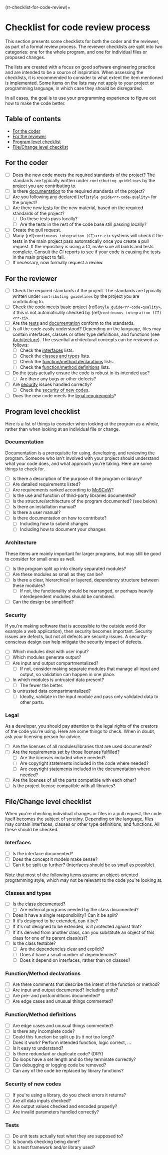 (rr-checklist-for-code-review)=
# Checklist for code review process

This section presents some checklists for both the coder and the reviewer, as part of a formal review process.
The reviewer checklists are split into two categories: one for the whole program, and one for individual files or proposed changes.

The lists are created with a focus on good software engineering practice and are intended to be a source of inspiration.
When assessing the checklists, it is recommended to consider to what extent the item mentioned is implemented.
Some items on the lists may not apply to your project or programming language, in which case they should be disregarded.

In all cases, the goal is to use your programming experience to figure out how to make the code better.

## Table of contents

- [For the coder](#for-the-coder)
- [For the reviewer](#for-the-reviewer)
- [Program level checklist](#program-level-checklist)
- [File/Change level checklist](#file-change-level-checklist)

## For the coder

- [ ] Does the new code meets the required standards of the project?
  The standards are typically written under `contributing guidelines` by the project you are contributing to.
- [ ] Is there [documentation](#documentation) to the required standards of the project?
- [ ] Are you following any declared {ref}`style guide<rr-code-quality>` for the project?
- [ ] Are there new [tests](#tests) for the new material, based on the required standards of the project?
  - [ ] Do these tests pass locally?
  - [ ] Are the tests in the rest of the code base still passing locally?
- [ ] Create the pull request.
- [ ] Many {ref}`continuous integration (CI)<rr-ci>` systems will check if the tests in the main project pass automatically
once you create a pull request. If the repository is using a CI, make sure all builds and tests complete.
Consult the CI reports to see if your code is causing the tests in the main project to fail.
- [ ] If necessary, now formally request a review.

## For the reviewer

- [ ] Check the required standards of the project. The standards are typically written under
`contributing guidelines` by the project you are contributing to.
- [ ] Check the code meets basic project {ref}`style guide<rr-code-quality>`, if this is not automatically checked by {ref}`continuous integration (CI)<rr-ci>`.
- [ ] Are the [tests](#tests) and [documentation](#documentation) conform to the standards.
- [ ] Is all the code easily understood? Depending on the language, files may contain interfaces, classes or other type definitions, and functions (see [Architecture](#architecture)).
    The essential architectural concepts can be reviewed as follows:
  - [ ] Check the [interfaces](#interfaces) lists.
  - [ ] Check the [classes and types](#classes-and-types) lists.
  - [ ] Check the [function/method declarations](#function-method-declarations) lists.
  - [ ] Check the [function/method definitions](#function-method-definitions) lists.
- [ ] Do the [tests](#tests) actually ensure the code is robust in its intended use?
  - [ ] Are there any bugs or other defects?
- [ ] Are [security](#security) issues handled correctly?
  - [ ] Check the [security of new codes](#security-of-new-codes).
- [ ] Does the new code meets the [legal requirements](#legal)?

## Program level checklist

Here is a list of things to consider when looking at the program as a whole,
rather than when looking at an individual file or change.

### Documentation

Documentation is a prerequisite for using, developing, and reviewing the program.
Someone who isn’t involved with your project should understand what your code does,
and what approach you’re taking. Here are some things to check for.

- [ ] Is there a description of the purpose of the program or library?
- [ ] Are detailed requirements listed?
- [ ] Are requirements ranked according to [MoSCoW](https://en.wikipedia.org/wiki/MoSCoW_method)?
- [ ] Is the use and function of third-party libraries documented?
- [ ] Is the structure/architecture of the program documented? (see below)
- [ ] Is there an installation manual?
- [ ] Is there a user manual?
- [ ] Is there documentation on how to contribute?
  - [ ] Including how to submit changes
  - [ ] Including how to document your changes

### Architecture

These items are mainly important for larger programs, but may still be good
to consider for small ones as well.

- [ ] Is the program split up into clearly separated modules?
- [ ] Are these modules as small as they can be?
- [ ] Is there a clear, hierarchical or layered, dependency structure between
  these modules?
  - [ ] If not, the functionality should be rearranged, or perhaps heavily
    interdependent modules should be combined.
- [ ] Can the design be simplified?

### Security

If you're making software that is accessible to the outside world (for example a web
application), then security becomes important. Security issues are defects,
but not all defects are security issues. A security-conscious design can help
mitigate the security impact of defects.

- [ ] Which modules deal with user input?
- [ ] Which modules generate output?
- [ ] Are input and output compartmentalized?
  - [ ] If not, consider making separate modules that manage all input
    and output, so validation can happen in one place.
- [ ] In which modules is untrusted data present?
  - [ ] The fewer the better.
- [ ] Is untrusted data compartmentalized?
  - [ ] Ideally, validate in the input module and pass only
    validated data to other parts.

### Legal

As a developer, you should pay attention to the legal rights of the
creators of the code you're using. Here are some things to check. When in
doubt, ask your licensing person for advice.

- [ ] Are the licenses of all modules/libraries that are used documented?
- [ ] Are the requirements set by those licenses fulfilled?
  - [ ] Are the licenses included where needed?
  - [ ] Are copyright statements included in the code where needed?
  - [ ] Are copyright statements included in the documentation where needed?
- [ ] Are the licenses of all the parts compatible with each other?
- [ ] Is the project license compatible with all libraries?

## File/Change level checklist

When you're checking individual changes or files in a pull request, the
code itself becomes the subject of scrutiny. Depending on the language, files
may contain interfaces, classes or other type definitions, and functions. All
these should be checked.

### Interfaces

- [ ] Is the interface documented?
- [ ] Does the concept it models make sense?
- [ ] Can it be split up further? (Interfaces should be as small as possible)

Note that most of the following items assume an object-oriented programming
style, which may not be relevant to the code you're looking at.

### Classes and types

- [ ] Is the class documented?
  -[ ] Are external programs needed by the class documented?
- [ ] Does it have a single responsibility? Can it be split?
- [ ] If it's designed to be extended, can it be?
- [ ] If it's not designed to be extended, is it protected against that?
- [ ] If it's derived from another class, can you substitute an object of this class for one of its parent class(es)?
- [ ] Is the class testable?
  - [ ] Are the dependencies clear and explicit?
  - [ ] Does it have a small number of dependencies?
  - [ ] Does it depend on interfaces, rather than on classes?

### Function/Method declarations

- [ ] Are there comments that describe the intent of the function or method?
- [ ] Are input and output documented? Including units?
- [ ] Are pre- and postconditions documented?
- [ ] Are edge cases and unusual things commented?

### Function/Method definitions

- [ ] Are edge cases and unusual things commented?
- [ ] Is there any incomplete code?
- [ ] Could this function be split up (is it not too long)?
- [ ] Does it work? Perform intended function, logic correct, ...
- [ ] Is it easy to understand?
- [ ] Is there redundant or duplicate code? (DRY)
- [ ] Do loops have a set length and do they terminate correctly?
- [ ] Can debugging or logging code be removed?
- [ ] Can any of the code be replaced by library functions?

### Security of new codes

- [ ] If you're using a library, do you check errors it returns?
- [ ] Are all data inputs checked?
- [ ] Are output values checked and encoded properly?
- [ ] Are invalid parameters handled correctly?

### Tests

- [ ] Do unit tests actually test what they are supposed to?
- [ ] Is bounds checking being done?
- [ ] Is a test framework and/or library used?